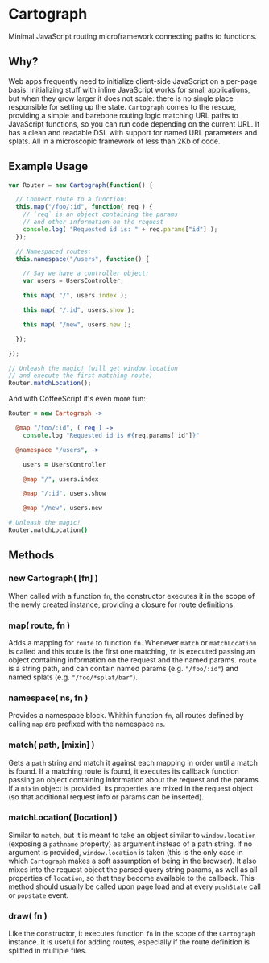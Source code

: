# Cartograph

Minimal JavaScript routing microframework connecting paths to functions.


## Why?

Web apps frequently need to initialize client-side JavaScript on a per-page
basis. Initializing stuff with inline JavaScript works for small applications,
but when they grow larger it does not scale: there is no single place
responsible for setting up the state. `Cartograph` comes to the rescue,
providing a simple and barebone routing logic matching URL paths to JavaScript
functions, so you can run code depending on the current URL. It has a clean and
readable DSL with support for named URL parameters and splats. All in a
microscopic framework of less than 2Kb of code.


## Example Usage

```javascript
var Router = new Cartograph(function() {

  // Connect route to a function:
  this.map("/foo/:id", function( req ) {
    // `req` is an object containing the params
    // and other information on the request
    console.log( "Requested id is: " + req.params["id"] );
  });

  // Namespaced routes:
  this.namespace("/users", function() {

    // Say we have a controller object:
    var users = UsersController;

    this.map( "/", users.index );

    this.map( "/:id", users.show );

    this.map( "/new", users.new );

  });

});

// Unleash the magic! (will get window.location
// and execute the first matching route)
Router.matchLocation();
```

And with CoffeeScript it's even more fun:

```coffeescript
Router = new Cartograph ->

  @map "/foo/:id", ( req ) ->
    console.log "Requested id is #{req.params['id']}"

  @namespace "/users", ->

    users = UsersController

    @map "/", users.index

    @map "/:id", users.show

    @map "/new", users.new

# Unleash the magic!
Router.matchLocation()
```


## Methods

### new Cartograph( [fn] )

When called with a function `fn`, the constructor executes it in the scope of
the newly created instance, providing a closure for route definitions.

### map( route, fn )

Adds a mapping for `route` to function `fn`. Whenever `match` or
`matchLocation` is called and this route is the first one matching, `fn` is
executed passing an object containing information on the request and the named
params. `route` is a string path, and can contain named params (e.g.
`"/foo/:id"`) and named splats (e.g. `"/foo/*splat/bar"`).

### namespace( ns, fn )

Provides a namespace block. Whithin function `fn`, all routes defined by
calling `map` are prefixed with the namespace `ns`.

### match( path, [mixin] )

Gets a `path` string and match it against each mapping in order until a match
is found. If a matching route is found, it executes its callback function
passing an object containing information about the request and the params. If a
`mixin` object is provided, its properties are mixed in the request object (so
that additional request info or params can be inserted).

### matchLocation( [location] )

Similar to `match`, but it is meant to take an object similar to
`window.location` (exposing a `pathname` property) as argument
instead of a path string. If no argument is provided,
`window.location` is taken (this is the only case in which
`Cartograph` makes a soft assumption of being in the browser). It
also mixes into the request object the parsed query string params, as
well as all properties of `location`, so that they become available
to the callback. This method should usually be called upon page load
and at every `pushState` call or `popstate` event.

### draw( fn )

Like the constructor, it executes function `fn` in the scope of the
`Cartograph` instance. It is useful for adding routes, especially if the route
definition is splitted in multiple files.
